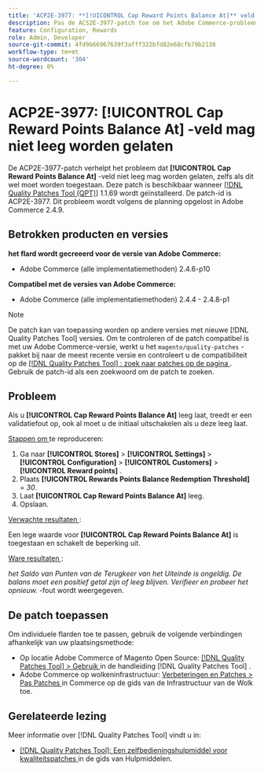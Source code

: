 ```yaml
---
title: 'ACP2E-3977: **[!UICONTROL Cap Reward Points Balance At]** veld mag niet leeg worden gelaten'
description: Pas de ACS2E-3977-patch toe om het Adobe Commerce-probleem op te lossen waarbij het veld **[!UICONTROL Cap Reward Points Balance At]*** niet leeg kon worden gelaten wanneer het veld **[!UICONTROL Rewards Points Balance Redemption Threshold]*** was ingesteld, wat een validatiefout veroorzaakte.
feature: Configuration, Rewards
role: Admin, Developer
source-git-commit: 4fd9b66967639f3afff322bfd82e68cfb79b2138
workflow-type: tm+mt
source-wordcount: '304'
ht-degree: 0%

---
```



# ACP2E-3977: **[!UICONTROL Cap Reward Points Balance At]** -veld mag niet leeg worden gelaten

De ACP2E-3977-patch verhelpt het probleem dat **[!UICONTROL Cap Reward Points Balance At]** -veld niet leeg mag worden gelaten, zelfs als dit wel moet worden toegestaan. Deze patch is beschikbaar wanneer [[!DNL Quality Patches Tool (QPT)]](/help/tools/quality-patches-tool/quality-patches-tool-to-self-serve-quality-patches.md) 1.1.69 wordt geïnstalleerd. De patch-id is ACP2E-3977. Dit probleem wordt volgens de planning opgelost in Adobe Commerce 2.4.9.

## Betrokken producten en versies

**het flard wordt gecreeerd voor de versie van Adobe Commerce:**

* Adobe Commerce (alle implementatiemethoden) 2.4.6-p10

**Compatibel met de versies van Adobe Commerce:**

* Adobe Commerce (alle implementatiemethoden) 2.4.4 - 2.4.8-p1

>[!NOTE]
>
>De patch kan van toepassing worden op andere versies met nieuwe [!DNL Quality Patches Tool] versies. Om te controleren of de patch compatibel is met uw Adobe Commerce-versie, werkt u het `magento/quality-patches` -pakket bij naar de meest recente versie en controleert u de compatibiliteit op de [[!DNL Quality Patches Tool] : zoek naar patches op de pagina ](https://experienceleague.adobe.com/tools/commerce-quality-patches/index.html) . Gebruik de patch-id als een zoekwoord om de patch te zoeken.

## Probleem

Als u **[!UICONTROL Cap Reward Points Balance At]** leeg laat, treedt er een validatiefout op, ook al moet u de initiaal uitschakelen als u deze leeg laat.

<u> Stappen om </u> te reproduceren:

1. Ga naar **[!UICONTROL Stores]** > **[!UICONTROL Settings]** > **[!UICONTROL Configuration]** > **[!UICONTROL Customers]** > **[!UICONTROL Reward points]** .
1. Plaats **[!UICONTROL Rewards Points Balance Redemption Threshold]** = *30*.
1. Laat **[!UICONTROL Cap Reward Points Balance At]** leeg.
1. Opslaan.

<u> Verwachte resultaten </u>:

Een lege waarde voor **[!UICONTROL Cap Reward Points Balance At]** is toegestaan en schakelt de beperking uit.

<u> Ware resultaten </u>:

*het Saldo van Punten van de Terugkeer van het Uiteinde is ongeldig. De balans moet een positief getal zijn of leeg blijven. Verifieer en probeer het opnieuw.* -fout wordt weergegeven.

## De patch toepassen

Om individuele flarden toe te passen, gebruik de volgende verbindingen afhankelijk van uw plaatsingsmethode:

* Op locatie Adobe Commerce of Magento Open Source: [[!DNL Quality Patches Tool] > Gebruik ](/help/tools/quality-patches-tool/usage.md) in de handleiding [!DNL Quality Patches Tool] .
* Adobe Commerce op wolkeninfrastructuur: [ Verbeteringen en Patches > Pas Patches ](https://experienceleague.adobe.com/docs/commerce-cloud-service/user-guide/develop/upgrade/apply-patches.html) in Commerce op de gids van de Infrastructuur van de Wolk toe.

## Gerelateerde lezing

Meer informatie over [!DNL Quality Patches Tool] vindt u in:

* [[!DNL Quality Patches Tool]: Een zelfbedieningshulpmiddel voor kwaliteitspatches ](/help/tools/quality-patches-tool/quality-patches-tool-to-self-serve-quality-patches.md) in de gids van Hulpmiddelen.
